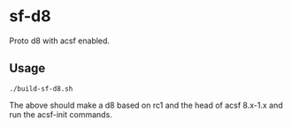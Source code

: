 sf-d8
=====

Proto d8 with acsf enabled.

Usage
-----
```./build-sf-d8.sh```

The above should make a d8 based on rc1 and the head of acsf 8.x-1.x and run the acsf-init commands.